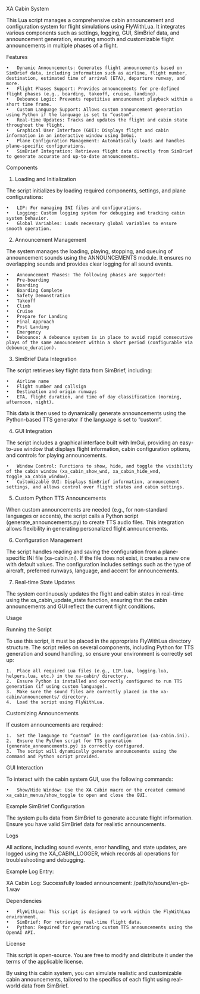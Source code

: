 XA Cabin System

This Lua script manages a comprehensive cabin announcement and configuration system for flight simulations using FlyWithLua. It integrates various components such as settings, logging, GUI, SimBrief data, and announcement generation, ensuring smooth and customizable flight announcements in multiple phases of a flight.

Features

	•	Dynamic Announcements: Generates flight announcements based on SimBrief data, including information such as airline, flight number, destination, estimated time of arrival (ETA), departure runway, and more.
	•	Flight Phases Support: Provides announcements for pre-defined flight phases (e.g., boarding, takeoff, cruise, landing).
	•	Debounce Logic: Prevents repetitive announcement playback within a short time frame.
	•	Custom Language Support: Allows custom announcement generation using Python if the language is set to “custom”.
	•	Real-time Updates: Tracks and updates the flight and cabin state throughout the flight.
	•	Graphical User Interface (GUI): Displays flight and cabin information in an interactive window using ImGui.
	•	Plane Configuration Management: Automatically loads and handles plane-specific configurations.
	•	SimBrief Integration: Retrieves flight data directly from SimBrief to generate accurate and up-to-date announcements.

Components

1. Loading and Initialization

The script initializes by loading required components, settings, and plane configurations:

	•	LIP: For managing INI files and configurations.
	•	Logging: Custom logging system for debugging and tracking cabin system behavior.
	•	Global Variables: Loads necessary global variables to ensure smooth operation.

2. Announcement Management

The system manages the loading, playing, stopping, and queuing of announcement sounds using the ANNOUNCEMENTS module. It ensures no overlapping sounds and provides clear logging for all sound events.

	•	Announcement Phases: The following phases are supported:
	•	Pre-boarding
	•	Boarding
	•	Boarding Complete
	•	Safety Demonstration
	•	Takeoff
	•	Climb
	•	Cruise
	•	Prepare for Landing
	•	Final Approach
	•	Post Landing
	•	Emergency
	•	Debounce: A debounce system is in place to avoid rapid consecutive plays of the same announcement within a short period (configurable via debounce_duration).

3. SimBrief Data Integration

The script retrieves key flight data from SimBrief, including:

	•	Airline name
	•	Flight number and callsign
	•	Destination and origin runways
	•	ETA, flight duration, and time of day classification (morning, afternoon, night).

This data is then used to dynamically generate announcements using the Python-based TTS generator if the language is set to “custom”.

4. GUI Integration

The script includes a graphical interface built with ImGui, providing an easy-to-use window that displays flight information, cabin configuration options, and controls for playing announcements.

	•	Window Control: Functions to show, hide, and toggle the visibility of the cabin window (xa_cabin_show_wnd, xa_cabin_hide_wnd, toggle_xa_cabin_window).
	•	Customizable GUI: Displays SimBrief information, announcement settings, and allows control over flight states and cabin settings.

5. Custom Python TTS Announcements

When custom announcements are needed (e.g., for non-standard languages or accents), the script calls a Python script (generate_announcements.py) to create TTS audio files. This integration allows flexibility in generating personalized flight announcements.

6. Configuration Management

The script handles reading and saving the configuration from a plane-specific INI file (xa-cabin.ini). If the file does not exist, it creates a new one with default values. The configuration includes settings such as the type of aircraft, preferred runways, language, and accent for announcements.

7. Real-time State Updates

The system continuously updates the flight and cabin states in real-time using the xa_cabin_update_state function, ensuring that the cabin announcements and GUI reflect the current flight conditions.

Usage

Running the Script

To use this script, it must be placed in the appropriate FlyWithLua directory structure. The script relies on several components, including Python for TTS generation and sound handling, so ensure your environment is correctly set up:

	1.	Place all required Lua files (e.g., LIP.lua, logging.lua, helpers.lua, etc.) in the xa-cabin/ directory.
	2.	Ensure Python is installed and correctly configured to run TTS generation (if using custom language).
	3.	Make sure the sound files are correctly placed in the xa-cabin/announcements/ directory.
	4.	Load the script using FlyWithLua.

Customizing Announcements

If custom announcements are required:

	1.	Set the language to “custom” in the configuration (xa-cabin.ini).
	2.	Ensure the Python script for TTS generation (generate_announcements.py) is correctly configured.
	3.	The script will dynamically generate announcements using the command and Python script provided.

GUI Interaction

To interact with the cabin system GUI, use the following commands:

	•	Show/Hide Window: Use the XA Cabin macro or the created command xa_cabin_menus/show_toggle to open and close the GUI.

Example SimBrief Configuration

The system pulls data from SimBrief to generate accurate flight information. Ensure you have valid SimBrief data for realistic announcements.

Logs

All actions, including sound events, error handling, and state updates, are logged using the XA_CABIN_LOGGER, which records all operations for troubleshooting and debugging.

Example Log Entry:

XA Cabin Log: Successfully loaded announcement: /path/to/sound/en-gb-1.wav

Dependencies

	•	FlyWithLua: This script is designed to work within the FlyWithLua environment.
	•	SimBrief: For retrieving real-time flight data.
	•	Python: Required for generating custom TTS announcements using the OpenAI API.

License

This script is open-source. You are free to modify and distribute it under the terms of the applicable license.

By using this cabin system, you can simulate realistic and customizable cabin announcements, tailored to the specifics of each flight using real-world data from SimBrief.